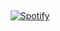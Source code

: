 &nbsp;<div align="center">
  [![Spotify](https://spotify.tjys.ml/api/spotify?background_color=0d1117&border_color=ffffff)](https://open.spotify.com/user/nalvfc5s1w552zttp8r4ya8jp)
</div>
